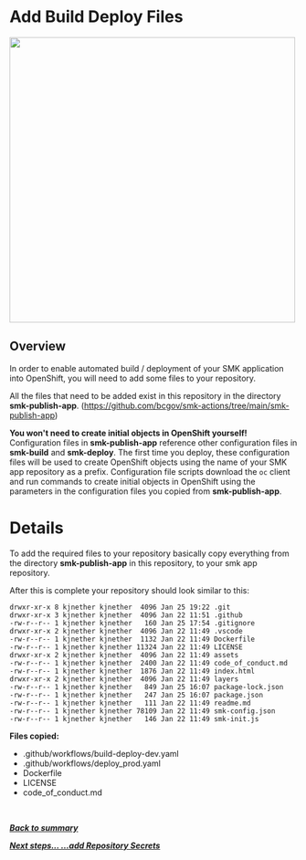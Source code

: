 # Add Build Deploy Files

<img src="https://lh3.googleusercontent.com/pw/ACtC-3d9oiZBEHAhC5itlp0r42IEk1qm2bAvIlnGCj7oBHOJOGt_rBaTn66XELEqb3T1fhLgZe7Shsjkv0Zt-zvzJ42gb_zJYqr-eiIvz_Fwo3-_GdXP_ETGGfJPybWmFO8yuNQrltOOvPy3j4Je68CLx0HDew=w999-h562-no?authuser=0" width="500">

## Overview

In order to enable automated build / deployment of your SMK application into OpenShift, you will need to add some files to your repository.

All the files that need to be added exist in this repository in 
the directory **smk-publish-app**. 
(https://github.com/bcgov/smk-actions/tree/main/smk-publish-app)

**You won't need to create initial objects in OpenShift yourself!** Configuration files in **smk-publish-app** reference other configuration files in **smk-build** and **smk-deploy**. The first time you deploy, these configuration files will be used to create OpenShift objects using the name of your SMK app repository as a prefix. Configuration file scripts download the `oc` client and run commands to create initial objects in OpenShift using the parameters in the configuration files you copied from **smk-publish-app**.

# Details

To add the required files to your repository basically copy everything 
from the directory **smk-publish-app** in this repository, to your smk
app repository.

After this is complete your repository should look similar to this:

```
drwxr-xr-x 8 kjnether kjnether  4096 Jan 25 19:22 .git
drwxr-xr-x 3 kjnether kjnether  4096 Jan 22 11:51 .github
-rw-r--r-- 1 kjnether kjnether   160 Jan 25 17:54 .gitignore
drwxr-xr-x 2 kjnether kjnether  4096 Jan 22 11:49 .vscode
-rw-r--r-- 1 kjnether kjnether  1132 Jan 22 11:49 Dockerfile
-rw-r--r-- 1 kjnether kjnether 11324 Jan 22 11:49 LICENSE
drwxr-xr-x 2 kjnether kjnether  4096 Jan 22 11:49 assets
-rw-r--r-- 1 kjnether kjnether  2400 Jan 22 11:49 code_of_conduct.md
-rw-r--r-- 1 kjnether kjnether  1876 Jan 22 11:49 index.html
drwxr-xr-x 2 kjnether kjnether  4096 Jan 22 11:49 layers
-rw-r--r-- 1 kjnether kjnether   849 Jan 25 16:07 package-lock.json
-rw-r--r-- 1 kjnether kjnether   247 Jan 25 16:07 package.json
-rw-r--r-- 1 kjnether kjnether   111 Jan 22 11:49 readme.md
-rw-r--r-- 1 kjnether kjnether 78109 Jan 22 11:49 smk-config.json
-rw-r--r-- 1 kjnether kjnether   146 Jan 22 11:49 smk-init.js
```

**Files copied:**
* .github/workflows/build-deploy-dev.yaml
* .github/workflows/deploy_prod.yaml
* Dockerfile
* LICENSE
* code_of_conduct.md


<br>

***[Back to summary](./summary.md)***

***[Next steps...  ...add Repository Secrets](./addSecrets.md)***
